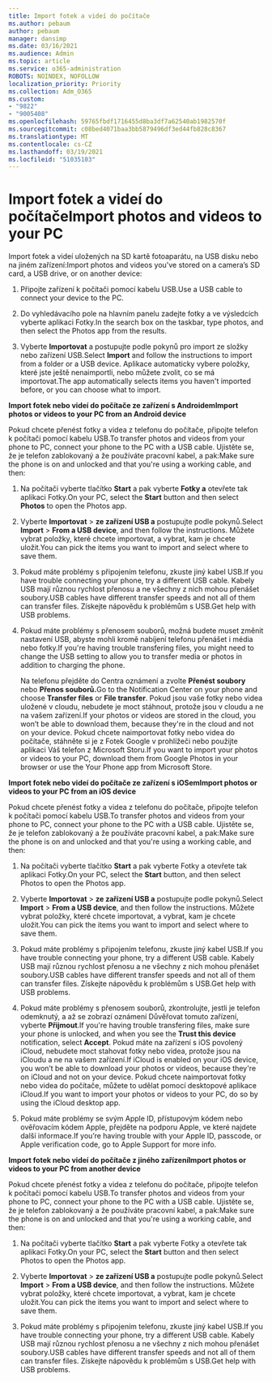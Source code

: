 ```yaml
---
title: Import fotek a videí do počítače
ms.author: pebaum
author: pebaum
manager: dansimp
ms.date: 03/16/2021
ms.audience: Admin
ms.topic: article
ms.service: o365-administration
ROBOTS: NOINDEX, NOFOLLOW
localization_priority: Priority
ms.collection: Adm_O365
ms.custom:
- "9822"
- "9005408"
ms.openlocfilehash: 59765fbdf1716455d8ba3df7a62540ab1982570f
ms.sourcegitcommit: c08bed4071baa3bb5879496df3ed44fb828c8367
ms.translationtype: MT
ms.contentlocale: cs-CZ
ms.lasthandoff: 03/19/2021
ms.locfileid: "51035103"
---
```

# <a name="import-photos-and-videos-to-your-pc"></a><span data-ttu-id="99345-102">Import fotek a videí do počítače</span><span class="sxs-lookup"><span data-stu-id="99345-102">Import photos and videos to your PC</span></span>

<span data-ttu-id="99345-103">Import fotek a videí uložených na SD kartě fotoaparátu, na USB disku nebo na jiném zařízení:</span><span class="sxs-lookup"><span data-stu-id="99345-103">Import photos and videos you've stored on a camera’s SD card, a USB drive, or on another device:</span></span>

1. <span data-ttu-id="99345-104">Připojte zařízení k počítači pomocí kabelu USB.</span><span class="sxs-lookup"><span data-stu-id="99345-104">Use a USB cable to connect your device to the PC.</span></span>

1. <span data-ttu-id="99345-105">Do vyhledávacího pole na hlavním panelu zadejte fotky a ve výsledcích vyberte aplikaci Fotky.</span><span class="sxs-lookup"><span data-stu-id="99345-105">In the search box on the taskbar, type photos, and then select the Photos app from the results.</span></span>

1. <span data-ttu-id="99345-106">Vyberte **Importovat** a postupujte podle pokynů pro import ze složky nebo zařízení USB.</span><span class="sxs-lookup"><span data-stu-id="99345-106">Select **Import** and follow the instructions to import from a folder or a USB device.</span></span> <span data-ttu-id="99345-107">Aplikace automaticky vybere položky, které jste ještě nenaimportli, nebo můžete zvolit, co se má importovat.</span><span class="sxs-lookup"><span data-stu-id="99345-107">The app automatically selects items you haven't imported before, or you can choose what to import.</span></span>

<span data-ttu-id="99345-108">**Import fotek nebo videí do počítače ze zařízení s Androidem**</span><span class="sxs-lookup"><span data-stu-id="99345-108">**Import photos or videos to your PC from an Android device**</span></span>

<span data-ttu-id="99345-109">Pokud chcete přenést fotky a videa z telefonu do počítače, připojte telefon k počítači pomocí kabelu USB.</span><span class="sxs-lookup"><span data-stu-id="99345-109">To transfer photos and videos from your phone to PC, connect your phone to the PC with a USB cable.</span></span> <span data-ttu-id="99345-110">Ujistěte se, že je telefon zablokovaný a že používáte pracovní kabel, a pak:</span><span class="sxs-lookup"><span data-stu-id="99345-110">Make sure the phone is on and unlocked and that you're using a working cable, and then:</span></span>

1. <span data-ttu-id="99345-111">Na počítači vyberte tlačítko **Start** a pak vyberte **Fotky a** otevřete tak aplikaci Fotky.</span><span class="sxs-lookup"><span data-stu-id="99345-111">On your PC, select the **Start** button and then select **Photos** to open the Photos app.</span></span>

1. <span data-ttu-id="99345-112">Vyberte **Importovat**  >  **ze zařízení USB a** postupujte podle pokynů.</span><span class="sxs-lookup"><span data-stu-id="99345-112">Select **Import** > **From a USB device**, and then follow the instructions.</span></span> <span data-ttu-id="99345-113">Můžete vybrat položky, které chcete importovat, a vybrat, kam je chcete uložit.</span><span class="sxs-lookup"><span data-stu-id="99345-113">You can pick the items you want to import and select where to save them.</span></span>

1. <span data-ttu-id="99345-114">Pokud máte problémy s připojením telefonu, zkuste jiný kabel USB.</span><span class="sxs-lookup"><span data-stu-id="99345-114">If you have trouble connecting your phone, try a different USB cable.</span></span> <span data-ttu-id="99345-115">Kabely USB mají různou rychlost přenosu a ne všechny z nich mohou přenášet soubory.</span><span class="sxs-lookup"><span data-stu-id="99345-115">USB cables have different transfer speeds and not all of them can transfer files.</span></span> <span data-ttu-id="99345-116">Získejte nápovědu k problémům s USB.</span><span class="sxs-lookup"><span data-stu-id="99345-116">Get help with USB problems.</span></span>

1. <span data-ttu-id="99345-117">Pokud máte problémy s přenosem souborů, možná budete muset změnit nastavení USB, abyste mohli kromě nabíjení telefonu přenášet i média nebo fotky.</span><span class="sxs-lookup"><span data-stu-id="99345-117">If you're having trouble transfering files, you might need to change the USB setting to allow you to transfer media or photos in addition to charging the phone.</span></span> 

    <span data-ttu-id="99345-118">Na telefonu přejděte do Centra oznámení a zvolte **Přenést soubory** nebo **Přenos souborů.**</span><span class="sxs-lookup"><span data-stu-id="99345-118">Go to the Notification Center on your phone and choose **Transfer files** or **File transfer**.</span></span> <span data-ttu-id="99345-119">Pokud jsou vaše fotky nebo videa uložené v cloudu, nebudete je moct stáhnout, protože jsou v cloudu a ne na vašem zařízení.</span><span class="sxs-lookup"><span data-stu-id="99345-119">If your photos or videos are stored in the cloud, you won’t be able to download them, because they're in the cloud and not on your device.</span></span> <span data-ttu-id="99345-120">Pokud chcete naimportovat fotky nebo videa do počítače, stáhněte si je z Fotek Google v prohlížeči nebo použijte aplikaci Váš telefon z Microsoft Storu.</span><span class="sxs-lookup"><span data-stu-id="99345-120">If you want to import your photos or videos to your PC, download them from Google Photos in your browser or use the Your Phone app from Microsoft Store.</span></span>

<span data-ttu-id="99345-121">**Import fotek nebo videí do počítače ze zařízení s iOSem**</span><span class="sxs-lookup"><span data-stu-id="99345-121">**Import photos or videos to your PC from an iOS device**</span></span>

<span data-ttu-id="99345-122">Pokud chcete přenést fotky a videa z telefonu do počítače, připojte telefon k počítači pomocí kabelu USB.</span><span class="sxs-lookup"><span data-stu-id="99345-122">To transfer photos and videos from your phone to PC, connect your phone to the PC with a USB cable.</span></span> <span data-ttu-id="99345-123">Ujistěte se, že je telefon zablokovaný a že používáte pracovní kabel, a pak:</span><span class="sxs-lookup"><span data-stu-id="99345-123">Make sure the phone is on and unlocked and that you're using a working cable, and then:</span></span>

1. <span data-ttu-id="99345-124">Na počítači vyberte tlačítko **Start** a pak vyberte Fotky a otevřete tak aplikaci Fotky.</span><span class="sxs-lookup"><span data-stu-id="99345-124">On your PC, select the **Start** button, and then select Photos to open the Photos app.</span></span>

1. <span data-ttu-id="99345-125">Vyberte **Importovat**  >  **ze zařízení USB a** postupujte podle pokynů.</span><span class="sxs-lookup"><span data-stu-id="99345-125">Select **Import** > **From a USB device**, and then follow the instructions.</span></span> <span data-ttu-id="99345-126">Můžete vybrat položky, které chcete importovat, a vybrat, kam je chcete uložit.</span><span class="sxs-lookup"><span data-stu-id="99345-126">You can pick the items you want to import and select where to save them.</span></span>

1. <span data-ttu-id="99345-127">Pokud máte problémy s připojením telefonu, zkuste jiný kabel USB.</span><span class="sxs-lookup"><span data-stu-id="99345-127">If you have trouble connecting your phone, try a different USB cable.</span></span> <span data-ttu-id="99345-128">Kabely USB mají různou rychlost přenosu a ne všechny z nich mohou přenášet soubory.</span><span class="sxs-lookup"><span data-stu-id="99345-128">USB cables have different transfer speeds and not all of them can transfer files.</span></span> <span data-ttu-id="99345-129">Získejte nápovědu k problémům s USB.</span><span class="sxs-lookup"><span data-stu-id="99345-129">Get help with USB problems.</span></span>

1. <span data-ttu-id="99345-130">Pokud máte problémy s přenosem souborů, zkontrolujte, jestli je telefon  odemknutý, a až se zobrazí oznámení Důvěřovat tomuto zařízení, vyberte **Přijmout**.</span><span class="sxs-lookup"><span data-stu-id="99345-130">If you're having trouble transfering files, make sure your phone is unlocked, and when you see the **Trust this device** notification, select **Accept**.</span></span> <span data-ttu-id="99345-131">Pokud máte na zařízení s iOS povolený iCloud, nebudete moct stahovat fotky nebo videa, protože jsou na iCloudu a ne na vašem zařízení.</span><span class="sxs-lookup"><span data-stu-id="99345-131">If iCloud is enabled on your iOS device, you won’t be able to download your photos or videos, because they're on iCloud and not on your device.</span></span> <span data-ttu-id="99345-132">Pokud chcete naimportovat fotky nebo videa do počítače, můžete to udělat pomocí desktopové aplikace iCloud.</span><span class="sxs-lookup"><span data-stu-id="99345-132">If you want to import your photos or videos to your PC, do so by using the iCloud desktop app.</span></span>

1. <span data-ttu-id="99345-133">Pokud máte problémy se svým Apple ID, přístupovým kódem nebo ověřovacím kódem Apple, přejděte na podporu Apple, ve které najdete další informace.</span><span class="sxs-lookup"><span data-stu-id="99345-133">If you’re having trouble with your Apple ID, passcode, or Apple verification code, go to Apple Support for more info.</span></span>

<span data-ttu-id="99345-134">**Import fotek nebo videí do počítače z jiného zařízení**</span><span class="sxs-lookup"><span data-stu-id="99345-134">**Import photos or videos to your PC from another device**</span></span>

<span data-ttu-id="99345-135">Pokud chcete přenést fotky a videa z telefonu do počítače, připojte telefon k počítači pomocí kabelu USB.</span><span class="sxs-lookup"><span data-stu-id="99345-135">To transfer photos and videos from your phone to PC, connect your phone to the PC with a USB cable.</span></span> <span data-ttu-id="99345-136">Ujistěte se, že je telefon zablokovaný a že používáte pracovní kabel, a pak:</span><span class="sxs-lookup"><span data-stu-id="99345-136">Make sure the phone is on and unlocked and that you're using a working cable, and then:</span></span>

1. <span data-ttu-id="99345-137">Na počítači vyberte tlačítko **Start** a pak vyberte Fotky a otevřete tak aplikaci Fotky.</span><span class="sxs-lookup"><span data-stu-id="99345-137">On your PC, select the **Start** button and then select Photos to open the Photos app.</span></span>

1. <span data-ttu-id="99345-138">Vyberte **Importovat**  >  **ze zařízení USB a** postupujte podle pokynů.</span><span class="sxs-lookup"><span data-stu-id="99345-138">Select **Import** > **From a USB device**, and then follow the instructions.</span></span> <span data-ttu-id="99345-139">Můžete vybrat položky, které chcete importovat, a vybrat, kam je chcete uložit.</span><span class="sxs-lookup"><span data-stu-id="99345-139">You can pick the items you want to import and select where to save them.</span></span>

1. <span data-ttu-id="99345-140">Pokud máte problémy s připojením telefonu, zkuste jiný kabel USB.</span><span class="sxs-lookup"><span data-stu-id="99345-140">If you have trouble connecting your phone, try a different USB cable.</span></span> <span data-ttu-id="99345-141">Kabely USB mají různou rychlost přenosu a ne všechny z nich mohou přenášet soubory.</span><span class="sxs-lookup"><span data-stu-id="99345-141">USB cables have different transfer speeds and not all of them can transfer files.</span></span> <span data-ttu-id="99345-142">Získejte nápovědu k problémům s USB.</span><span class="sxs-lookup"><span data-stu-id="99345-142">Get help with USB problems.</span></span>


